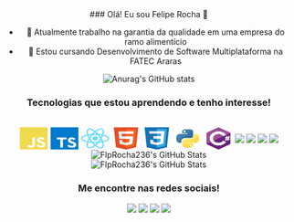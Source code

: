 <div align="center">
### Olá! Eu sou Felipe Rocha 👋

- 🔭 Atualmente trabalho na garantia da qualidade em uma empresa do ramo alimentício
- 🌱 Estou cursando Desenvolvimento de Software Multiplataforma na FATEC Araras

![Anurag's GitHub stats](https://github-readme-stats.vercel.app/api?username=flprocha236&show_icons=true&theme=radical)

### Tecnologias que estou aprendendo e tenho interesse!

<div style="display: inline_block"><br>
  <img align="center" alt="Rafa-Js" height="40" width="50" src="https://raw.githubusercontent.com/devicons/devicon/master/icons/javascript/javascript-plain.svg">
  <img align="center" alt="Rafa-Ts" height="40" width="50" src="https://raw.githubusercontent.com/devicons/devicon/master/icons/typescript/typescript-plain.svg">
  <img align="center" alt="Rafa-React" height="40" width="50" src="https://raw.githubusercontent.com/devicons/devicon/master/icons/react/react-original.svg">
  <img align="center" alt="Rafa-HTML" height="40" width="50" src="https://raw.githubusercontent.com/devicons/devicon/master/icons/html5/html5-original.svg">
  <img align="center" alt="Rafa-CSS" height="40" width="50" src="https://raw.githubusercontent.com/devicons/devicon/master/icons/css3/css3-original.svg">
  <img align="center" alt="Rafa-Python" height="40" width="50" src="https://raw.githubusercontent.com/devicons/devicon/master/icons/python/python-original.svg">
  <img align="center" alt="Rafa-Csharp" height="40" width="50" src="https://raw.githubusercontent.com/devicons/devicon/master/icons/csharp/csharp-original.svg">
  <img align="center" heigth="30" width="40" src="https://cdn.jsdelivr.net/gh/devicons/devicon@latest/icons/cplusplus/cplusplus-original.svg" />
  <img align="center" heigth="40" width="50" src="https://cdn.jsdelivr.net/gh/devicons/devicon@latest/icons/mysql/mysql-original.svg" />
  <img align="center" heigth="40" width="50" src="https://cdn.jsdelivr.net/gh/devicons/devicon@latest/icons/php/php-original.svg" />
  <img align="center" heigth="40" width="50" src="https://cdn.jsdelivr.net/gh/devicons/devicon@latest/icons/java/java-original-wordmark.svg" />
</div>

<div>
  <img src="https://github-readme-stats.vercel.app/api/top-langs/?username=FlpRocha236&theme=dark&show_icons=true&hide_border=true&layout=compact" alt="FlpRocha236's GitHub Stats" />
</div>
<div>
  <img src="https://streak-stats.demolab.com?user=FlpRocha236&theme=dark&hide_border=true" alt="FlpRocha236's GitHub Stats" />
</div>

### Me encontre nas redes sociais!

<div> 
  <a href="https://instagram.com/fe.r0cha" target="_blank"><img src="https://img.shields.io/badge/-Instagram-%23E4405F?style=for-the-badge&logo=instagram&logoColor=white" target="_blank"></a>
 <a href="https://discord.gg/FlpRocha" target="_blank"><img src="https://img.shields.io/badge/Discord-7289DA?style=for-the-badge&logo=discord&logoColor=white" target="_blank"></a> 
  <a href = "mailto:feliprocha196@gmail.com"><img src="https://img.shields.io/badge/-Gmail-%23333?style=for-the-badge&logo=gmail&logoColor=white" target="_blank"></a>
  <a href="https://www.linkedin.com/in/felipe-rafael-rocha-4b4081245/" target="_blank"><img src="https://img.shields.io/badge/-LinkedIn-%230077B5?style=for-the-badge&logo=linkedin&logoColor=white" target="_blank"></a> 
  
</div>
</div>

